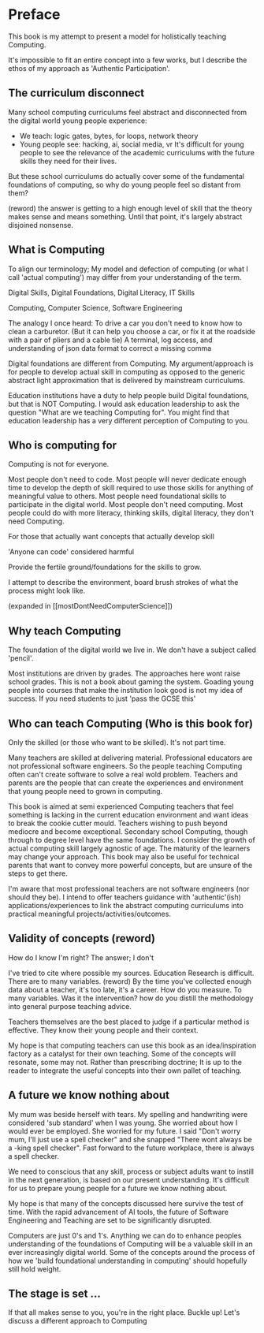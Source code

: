 Preface
=======

This book is my attempt to present a model for holistically teaching Computing.

It's impossible to fit an entire concept into a few works, but I describe the ethos of my approach as 'Authentic Participation'.

## The curriculum disconnect

Many school computing curriculums feel abstract and disconnected from the digital world young people experience:
* We teach: logic gates, bytes, for loops, network theory
* Young people see: hacking, ai, social media, vr
It's difficult for young people to see the relevance of the academic curriculums with the future skills they need for their lives.

But these school curriculums do actually cover some of the fundamental foundations of computing, so why do young people feel so distant from them?

(reword) the answer is getting to a high enough level of skill that the theory makes sense and means something. Until that point, it's largely abstract disjoined nonsense.


## What is Computing

To align our terminology; My model and defection of computing (or what I call 'actual computing') may differ from your understanding of the term.

Digital Skills, Digital Foundations, Digital Literacy, IT Skills

Computing, Computer Science, Software Engineering

The analogy I once heard: To drive a car you don't need to know how to clean a carburetor.
(But it can help you choose a car, or fix it at the roadside with a pair of pliers and a cable tie)
A terminal, log access, and understanding of json data format to correct a missing comma

Digital foundations are different from Computing. My argument/approach is for people to develop actual skill in computing as opposed to the generic abstract light approximation that is delivered by mainstream curriculums.

Education institutions have a duty to help people build Digital foundations, but that is NOT Computing. I would ask education leadership to ask the question "What are we teaching Computing for". You might find that education leadership has a very different perception of Computing to you.


## Who is computing for

Computing is not for everyone.

Most people don't need to code. Most people will never dedicate enough time to develop the depth of skill required to use those skills for anything of meaningful value to others.
Most people need foundational skills to participate in the digital world. Most people don't need computing.
Most people could do with more literacy, thinking skills, digital literacy, they don't need Computing.

For those that actually want concepts that actually develop skill

'Anyone can code' considered harmful

Provide the fertile ground/foundations for the skills to grow.

I attempt to describe the environment, board brush strokes of what the process might look like.

(expanded in [[mostDontNeedComputerScience]])


## Why teach Computing

The foundation of the digital world we live in.
We don't have a subject called 'pencil'.

Most institutions are driven by grades. The approaches here wont raise school grades. This is not a book about gaming the system. Goading young people into courses that make the institution look good is not my idea of success.
If you need students to just 'pass the GCSE this'


## Who can teach Computing (Who is this book for)

Only the skilled (or those who want to be skilled). It's not part time.

Many teachers are skilled at delivering material.
Professional educators are not professional software engineers.
So the people teaching Computing often can't create software to solve a real wold problem.
Teachers and parents are the people that can create the experiences and environment that young people need to grown in computing.

This book is aimed at semi experienced Computing teachers that feel something is lacking in the current education environment and want ideas to break the cookie cutter mould. Teachers wishing to push beyond mediocre and become exceptional.
Secondary school Computing, though through to degree level have the same foundations. I consider the growth of actual computing skill largely agnostic of age. The maturity of the learners may change your approach.
This book may also be useful for technical parents that want to convey more powerful concepts, but are unsure of the steps to get there.

I'm aware that most professional teachers are not software engineers (nor should they be). I intend to offer teachers guidance with 'authentic'(ish) applications/experiences to link the abstract computing curriculums into practical meaningful projects/activities/outcomes.


## Validity of concepts (reword)

How do I know I'm right? The answer; I don't

I've tried to cite where possible my sources.
Education Research is difficult. There are to many variables.
(reword)
By the time you've collected enough data about a teacher, it's too late, it's a career. How do you measure. To many variables. Was it the intervention? how do you distill the methodology into general purpose teaching advice.

Teachers themselves are the best placed to judge if a particular method is effective. They know their young people and their context.

My hope is that computing teachers can use this book as an idea/inspiration factory as a catalyst for their own teaching. Some of the concepts will resonate, some may not. Rather than prescribing doctrine; It is up to the reader to integrate the useful concepts into their own pallet of teaching.


## A future we know nothing about

My mum was beside herself with tears. My spelling and handwriting were considered 'sub standard' when I was young. She worried about how I would ever be employed. She worried for my future. I said "Don't worry mum, I'll just use a spell checker" and she snapped "There wont always be a -king spell checker". Fast forward to the future workplace, there is always a spell checker.

We need to conscious that any skill, process or subject adults want to instill in the next generation, is based on our present understanding. It's difficult for us to prepare young people for a future we know nothing about.

My hope is that many of the concepts discussed here survive the test of time. With the rapid advancement of AI tools, the future of Software Engineering and Teaching are set to be significantly disrupted.

Computers are just 0's and 1's. Anything we can do to enhance peoples understanding of the foundations of Computing will be a valuable skill in an ever increasingly digital world. Some of the concepts around the process of how we 'build foundational understanding in computing' should hopefully still hold weight.

## The stage is set ...

If that all makes sense to you, you're in the right place. Buckle up! Let's discuss a different approach to Computing
